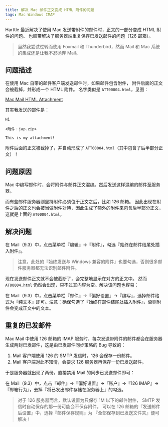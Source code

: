 ```yaml
---
title: 解决 Mac 邮件正文变成 HTML 附件的问题
tags: Mac Windows IMAP
---
```


Harttle 最近解决了使用 Mac 发送带附件的邮件时，正文的一部分变成 HTML 附件的问题。
也顺带解决了服务器端重复保存已发送邮件的问题（126 邮箱）。

> 当然我尝试过转而使用 Foxmail 和 Thunderbird，然而 Mail 和 Mac 系统的集成还是让我不忍抛弃 Mail。

<!--more-->

## 问题描述

在使用 Mac 自带的邮件客户端发送邮件时，如果邮件包含附件，
附件后面的正文会被截掉，并形成一个 HTML 附件。
名字类似是 `ATT00004.html`，见图：

[Mac Mail HTML Attachment][mac-mail-html-attr]

其实我发送的邮件是：

```
Hi

<附件：jap.zip>

This is my attachment!
```

附件后面的正文被截掉了，并自动形成了 `ATT00004.html`（其中包含了后半部分正文）！

## 问题原因

Mac 中编写邮件时，会将附件与邮件正文混编。然后发送这样混编的邮件至服务器。

而有些邮件服务器则坚持附件必须位于正文之后，比如 126 邮箱。
因此出现在附件之后的正文也会被当做附件对待，因此生成了额外的附件来包含后半部分正文，这就是上面的 `AT00004.html`。

## 解决问题

在 Mail（9.3）中，点击菜单栏『编辑』->『附件』，勾选『始终在邮件结尾处插入附件』。

> 注意，此处的『始终发送与 Windows 兼容的附件』也要勾选，否则很多邮件服务器都无法识别邮件附件。

现在发送邮件正文就不会被截断了，会完整地显示在对方的正文中。
然而 `AT00004.html` 仍然会出现，只不过其内容为空。解决该问题也容易：

在 Mail（9.3）中，点击菜单栏『邮件』->『偏好设置』->『编写』，选择邮件格式为『纯文本』即可。注意：确保勾选了『始终在邮件结尾处插入附件』，否则附件会变成正文中的文本。

## 重复的已发邮件

Mac Mail 中使用 126 邮箱的 IMAP 服务时，每次发送带附件的邮件都会在服务器生成两封已发邮件，这是由已发邮件同步策略的 Bug 导致的：

1. Mail 客户端使用 126 的 SMTP 发信时，126 会保存一份邮件。
2. Mail 客户端对此不知情，会要求 126 服务器再保存一份已发送邮件。

于是服务器就出现了两份。直接禁用 Mail 的同步已发送邮件即可：

在 Mail（9.3）中，点击『邮件』->『偏好设置』->『账户』->『126 IMAP』->『邮箱行为』，去掉『将已发出邮件存储在服务器上』的勾选。

> 对于 126 服务器而言，默认设置为只保存 1M 以下的邮件附件，
> SMTP 发信时自动保存的那一份可能会不保存附件。
> 可以在 126 邮箱的『发送邮件后设置』中，选择『邮件保存规则』为
> 『全部保存到已发送文件夹』便可解决！

[mac-mail-html-attr]: /assets/img/blog/mac/mail-html-attachment.jpeg
